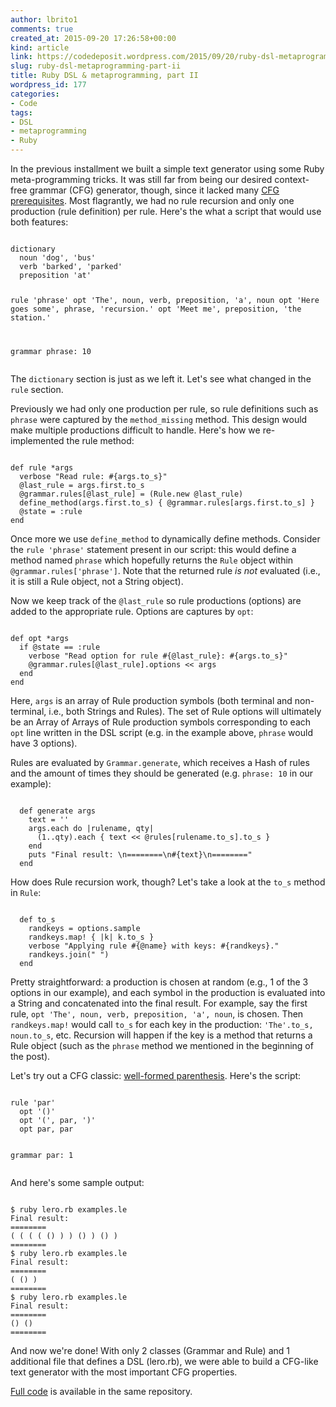```yaml
---
author: lbrito1
comments: true
created_at: 2015-09-20 17:26:58+00:00
kind: article
link: https://codedeposit.wordpress.com/2015/09/20/ruby-dsl-metaprogramming-part-ii/
slug: ruby-dsl-metaprogramming-part-ii
title: Ruby DSL & metaprogramming, part II
wordpress_id: 177
categories:
- Code
tags:
- DSL
- metaprogramming
- Ruby
---
```


In the previous installment we built a simple text generator using some Ruby meta-programming tricks. It was still far from being our desired context-free grammar (CFG) generator, though, since it lacked many [CFG prerequisites](https://www.cs.rochester.edu/~nelson/courses/csc_173/grammars/cfg.html). Most flagrantly, we had no rule recursion and only one production (rule definition) per rule. Here's the what a script that would use both features:

<div class="highlight"><pre><code class="language-bash">
dictionary
  noun 'dog', 'bus'
  verb 'barked', 'parked'
  preposition 'at'

rule 'phrase'
  opt 'The', noun, verb, preposition, 'a', noun
  opt 'Here goes some', phrase, 'recursion.'
  opt 'Meet me', preposition, 'the station.'

grammar phrase: 10
</code></pre></div>

The `dictionary` section is just as we left it. Let's see what changed in the `rule` section.

<!-- more -->

Previously we had only one production per rule, so rule definitions such as `phrase` were captured by the `method_missing` method. This design would make multiple productions difficult to handle. Here's how we re-implemented the rule method:

<div class="highlight"><pre><code class="language-ruby">
def rule *args
  verbose "Read rule: #{args.to_s}"
  @last_rule = args.first.to_s
  @grammar.rules[@last_rule] = (Rule.new @last_rule)
  define_method(args.first.to_s) { @grammar.rules[args.first.to_s] }
  @state = :rule
end
</code></pre></div>

Once more we use `define_method` to dynamically define methods. Consider the `rule 'phrase'` statement present in our script: this would define a method named `phrase` which hopefully returns the `Rule` object within `@grammar.rules['phrase']`. Note that the returned rule _is not_ evaluated (i.e., it is still a Rule object, not a String object).

Now we keep track of the `@last_rule` so rule productions (options) are added to the appropriate rule. Options are captures by `opt`:

<div class="highlight"><pre><code class="language-ruby">
def opt *args
  if @state == :rule
    verbose "Read option for rule #{@last_rule}: #{args.to_s}"
    @grammar.rules[@last_rule].options << args
  end
end
</code></pre></div>

Here, `args` is an array of Rule production symbols (both terminal and non-terminal, i.e., both Strings and Rules). The set of Rule options will ultimately be an Array of Arrays of Rule production symbols corresponding to each `opt` line written in the DSL script (e.g. in the example above, `phrase` would have 3 options).

Rules are evaluated by `Grammar.generate`, which receives a Hash of rules and the amount of times they should be generated (e.g. `phrase: 10` in our example):

<div class="highlight"><pre><code class="language-ruby">
  def generate args
    text = ''
    args.each do |rulename, qty|
      (1..qty).each { text << @rules[rulename.to_s].to_s }
    end
    puts "Final result: \n========\n#{text}\n========"
  end
</code></pre></div>

How does Rule recursion work, though? Let's take a look at the `to_s` method in `Rule`:

<div class="highlight"><pre><code class="language-ruby">
  def to_s
    randkeys = options.sample
    randkeys.map! { |k| k.to_s }
    verbose "Applying rule #{@name} with keys: #{randkeys}."
    randkeys.join(" ")
  end
</code></pre></div>

Pretty straightforward: a production is chosen at random (e.g., 1 of the 3 options in our example), and each symbol in the production is evaluated into a String and concatenated into the final result. For example, say the first rule, `opt 'The', noun, verb, preposition, 'a', noun`, is chosen. Then `randkeys.map!` would call `to_s` for each key in the production: `'The'.to_s, noun.to_s`, etc. Recursion will happen if the key is a method that returns a Rule object (such as the `phrase` method we mentioned in the beginning of the post).

Let's try out a CFG classic: [well-formed parenthesis](https://en.wikipedia.org/wiki/Context-free_grammar#Well-formed_parentheses). Here's the script:

<div class="highlight"><pre><code class="language-bash">
rule 'par'
  opt '()'
  opt '(', par, ')'
  opt par, par

grammar par: 1
</code></pre></div>

And here's some sample output:

<div class="highlight"><pre><code class="language-bash">
$ ruby lero.rb examples.le
Final result:
========
( ( ( ( () ) ) () ) () )
========
$ ruby lero.rb examples.le
Final result:
========
( () )
========
$ ruby lero.rb examples.le
Final result:
========
() ()
========
</code></pre></div>

And now we're done! With only 2 classes (Grammar and Rule) and 1 additional file that defines a DSL (lero.rb), we were able to build a CFG-like text generator with the most important CFG properties.

[Full code](https://github.com/lbrito1/ruby_textgen) is available in the same repository.
